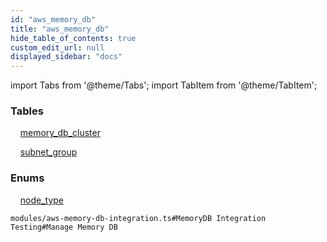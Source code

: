 ```yaml
---
id: "aws_memory_db"
title: "aws_memory_db"
hide_table_of_contents: true
custom_edit_url: null
displayed_sidebar: "docs"
---
```


import Tabs from '@theme/Tabs';
import TabItem from '@theme/TabItem';

<Tabs queryString="view">
  <TabItem value="components" label="Components" default>

### Tables

    [memory_db_cluster](../../aws/tables/aws_memory_db_entity_memory_db_cluster.MemoryDBCluster)

    [subnet_group](../../aws/tables/aws_memory_db_entity_subnet_group.SubnetGroup)

### Enums
    [node_type](../../aws/enums/aws_memory_db_entity_memory_db_cluster.NodeTypeEnum)

</TabItem>
  <TabItem value="code-examples" label="Code examples">

```testdoc
modules/aws-memory-db-integration.ts#MemoryDB Integration Testing#Manage Memory DB
```

</TabItem>
</Tabs>
